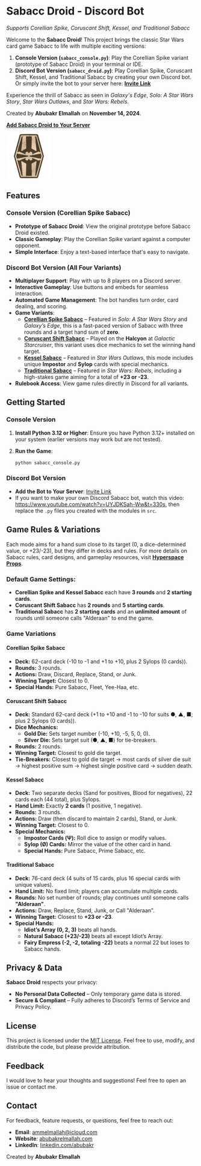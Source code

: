 # Sabacc Droid - Discord Bot

*Supports Corellian Spike, Coruscant Shift, Kessel, and Traditional Sabacc*

Welcome to the **Sabacc Droid**! This project brings the classic Star Wars card game Sabacc to life with multiple exciting versions:

1. **Console Version (`sabacc_console.py`)**: Play the Corellian Spike variant (prototype of Sabacc Droid) in your terminal or IDE.
2. **Discord Bot Version (`sabacc_droid.py`)**: Play Corellian Spike, Coruscant Shift, Kessel, and Traditional Sabacc by creating your own Discord bot. Or simply invite the bot to your server here: [**Invite Link**](https://discord.ly/sabaac-droid)

Experience the thrill of Sabacc as seen in _Galaxy's Edge_, _Solo: A Star Wars Story_, _Star Wars Outlaws_, and _Star Wars: Rebels_.

Created by **Abubakr Elmallah** on **November 14, 2024**.

[**Add Sabacc Droid to Your Server**](https://discord.ly/sabacc-droid)

<a href="https://discord.ly/sabacc-droid">
  <img src="logo.png" alt="Logo" width="120" style="border-radius:10px;"/>
</a>

## Features

### Console Version (Corellian Spike Sabacc)

- **Prototype of Sabacc Droid**: View the original prototype before Sabacc Droid existed.
- **Classic Gameplay**: Play the Corellian Spike variant against a computer opponent.
- **Simple Interface**: Enjoy a text-based interface that's easy to navigate.

### Discord Bot Version (All Four Variants)

- **Multiplayer Support**: Play with up to 8 players on a Discord server.
- **Interactive Gameplay**: Use buttons and embeds for seamless interaction.
- **Automated Game Management**: The bot handles turn order, card dealing, and scoring.
- **Game Variants**:  
  - **[Corellian Spike Sabacc](https://starwars.fandom.com/wiki/Corellian_Spike)** – Featured in *Solo: A Star Wars Story* and *Galaxy’s Edge*, this is a fast-paced version of Sabacc with three rounds and a target hand sum of **zero**.
  - **[Coruscant Shift Sabacc](https://starwars.fandom.com/wiki/Coruscant_Shift)** – Played on the **Halcyon** at *Galactic Starcruiser*, this variant uses dice mechanics to set the winning hand target.
  - **[Kessel Sabacc](https://starwars.fandom.com/wiki/Kessel_Sabacc)** – Featured in *Star Wars Outlaws*, this mode includes unique **Impostor** and **Sylop** cards with special mechanics.
  - **[Traditional Sabacc](https://starwars.fandom.com/wiki/Sabacc)** – Featured in *Star Wars: Rebels*, including a high-stakes game aiming for a total of **+23 or -23**.
- **Rulebook Access**: View game rules directly in Discord for all variants.

## Getting Started

### Console Version

1. **Install Python 3.12 or Higher**: Ensure you have Python 3.12+ installed on your system (earlier versions may work but are not tested).

2. **Run the Game**:
    ```bash
    python sabacc_console.py
    ```

### Discord Bot Version

- **Add the Bot to Your Server**: [Invite Link](https://discord.ly/sabaac-droid)
- If you want to make your own Discord Sabacc bot, watch this video: https://www.youtube.com/watch?v=UYJDKSah-Ww&t=330s, then replace the `.py` files you created with the modules in `src`.

## Game Rules & Variations

Each mode aims for a hand sum close to its target (0, a dice-determined value, or +23/-23), but they differ in decks and rules.
For more details on Sabacc rules, card designs, and gameplay resources, visit **[Hyperspace Props](https://hyperspaceprops.com/sabacc-resources/)**.

### **Default Game Settings:**
- **Corellian Spike and Kessel Sabacc** each have **3 rounds** and **2 starting cards**.
- **Coruscant Shift Sabacc** has **2 rounds** and **5 starting cards**.
- **Traditional Sabacc** has **2 starting cards** and an **unlimited amount** of rounds until someone calls "Alderaan" to end the game.

### **Game Variations**

#### **Corellian Spike Sabacc**
- **Deck:** 62-card deck (-10 to -1 and +1 to +10, plus 2 Sylops (0 cards)).
- **Rounds:** 3 rounds.
- **Actions:** Draw, Discard, Replace, Stand, or Junk.
- **Winning Target:** Closest to 0.
- **Special Hands:** Pure Sabacc, Fleet, Yee-Haa, etc.

#### **Coruscant Shift Sabacc**
- **Deck:** Standard 62-card deck (+1 to +10 and -1 to -10 for suits ●, ▲, ■; plus 2 Sylops (0 cards)).
- **Dice Mechanics:**
  - **Gold Die:** Sets target number (-10, +10, -5, 5, 0, 0).
  - **Silver Die:** Sets target suit (●, ▲, ■) for tie-breakers.
- **Rounds:** 2 rounds.
- **Winning Target:** Closest to gold die target.
- **Tie-Breakers:** Closest to gold die target → most cards of silver die suit → highest positive sum → highest single positive card → sudden death.

#### **Kessel Sabacc**
- **Deck:** Two separate decks (Sand for positives, Blood for negatives), 22 cards each (44 total), plus Sylops.
- **Hand Limit:** Exactly **2 cards** (1 positive, 1 negative).
- **Rounds:** 3 rounds.
- **Actions:** Draw (then discard to maintain 2 cards), Stand, or Junk.
- **Winning Target:** Closest to 0.
- **Special Mechanics:**
  - **Impostor Cards (Ψ):** Roll dice to assign or modify values.
  - **Sylop (Ø) Cards:** Mirror the value of the other card in hand.
  - **Special Hands:** Pure Sabacc, Prime Sabacc, etc.

#### **Traditional Sabacc**
- **Deck:** 76-card deck (4 suits of 15 cards, plus 16 special cards with unique values).
- **Hand Limit:** No fixed limit; players can accumulate multiple cards.
- **Rounds:** No set number of rounds; play continues until someone calls **"Alderaan"**.
- **Actions:** Draw, Replace, Stand, Junk, or Call "Alderaan".
- **Winning Target:** Closest to **+23 or -23**.
- **Special Hands:**
  - **Idiot’s Array (0, 2, 3)** beats all hands.
  - **Natural Sabacc (+23/-23)** beats all except Idiot’s Array.
  - **Fairy Empress (-2, -2, totaling -22)** beats a normal 22 but loses to Sabacc hands.

## Privacy & Data

**Sabacc Droid** respects your privacy:
- **No Personal Data Collected** – Only temporary game data is stored.
- **Secure & Compliant** – Fully adheres to Discord’s Terms of Service and Privacy Policy.

## License

This project is licensed under the [MIT License](LICENSE). Feel free to use, modify, and distribute the code, but please provide attribution.

## Feedback

I would love to hear your thoughts and suggestions! Feel free to open an issue or contact me.

## Contact

For feedback, feature requests, or questions, feel free to reach out:
- **Email**: ammelmallah@icloud.com
- **Website**: [abubakrelmallah.com](https://abubakrelmallah.com/)
- **LinkedIn**: [linkedin.com/abubakr](https://www.linkedin.com/in/abubakr-elmallah-416a0b273/)

Created by **Abubakr Elmallah**